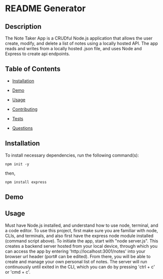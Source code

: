 # README Generator
  

  ## Description
  
  The Note Taker App is a CRUDful Node.js application that allows the user create, modify, and delete a list of notes using a locally hosted API. The app reads and writes from a locally hosted .json file, and uses Node and Express to create api endpoints.
  
  ## Table of Contents 
  
  * [Installation](#installation)

  * [Demo](#demo)

  * [Usage](#usage)

  

  * [Contributing](#contributing)
  
  * [Tests](#tests)
  
  * [Questions](#questions)


  
  ## Installation
  
  To install necessary dependencies, run the following command(s):
  
  ```
  npm init -y
  ```
  
  then, 

  ```
  npm install express
  ```
  
  ## Demo

  <!-- ![video](video.gif) -->

  ## Usage
  
  Must have Node.js installed, and understand how to use node, terminal, and a code editor. To use this project, first make sure you are familiar with node, CLIs, and terminals, and also first have the express node module installed (command script above). To initiate the app, start with "node server.js". This creates a backend server hosted from your local device, through which you can access the app by entering 'http://localhost:3001/notes' into your browser url header (port# can be edited). From there, you will be able to create and manage your own personal list of notes. The server will run continuously until exited in the CLI, which you can do by pressing 'ctrl + c' or 'cmd + c'.
